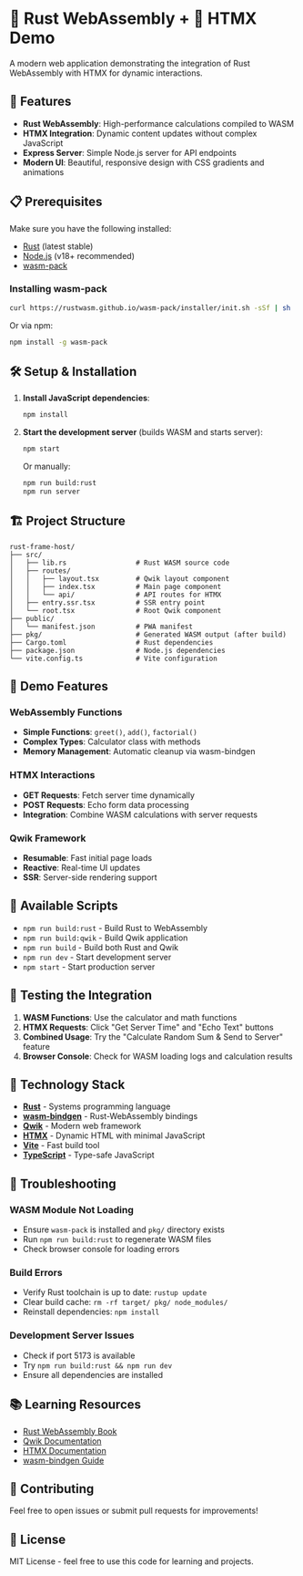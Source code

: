 # 🦀 Rust WebAssembly + 🔄 HTMX Demo

A modern web application demonstrating the integration of Rust WebAssembly with HTMX for dynamic interactions.

## 🚀 Features

- **Rust WebAssembly**: High-performance calculations compiled to WASM
- **HTMX Integration**: Dynamic content updates without complex JavaScript
- **Express Server**: Simple Node.js server for API endpoints
- **Modern UI**: Beautiful, responsive design with CSS gradients and animations

## 📋 Prerequisites

Make sure you have the following installed:

- [Rust](https://rustup.rs/) (latest stable)
- [Node.js](https://nodejs.org/) (v18+ recommended)
- [wasm-pack](https://rustwasm.github.io/wasm-pack/)

### Installing wasm-pack

```bash
curl https://rustwasm.github.io/wasm-pack/installer/init.sh -sSf | sh
```

Or via npm:
```bash
npm install -g wasm-pack
```

## 🛠️ Setup & Installation

1. **Install JavaScript dependencies**:
   ```bash
   npm install
   ```

2. **Start the development server** (builds WASM and starts server):
   ```bash
   npm start
   ```

   Or manually:
   ```bash
   npm run build:rust
   npm run server
   ```

## 🏗️ Project Structure

```
rust-frame-host/
├── src/
│   ├── lib.rs                 # Rust WASM source code
│   ├── routes/
│   │   ├── layout.tsx         # Qwik layout component
│   │   ├── index.tsx          # Main page component
│   │   └── api/               # API routes for HTMX
│   ├── entry.ssr.tsx          # SSR entry point
│   └── root.tsx               # Root Qwik component
├── public/
│   └── manifest.json          # PWA manifest
├── pkg/                       # Generated WASM output (after build)
├── Cargo.toml                 # Rust dependencies
├── package.json               # Node.js dependencies
└── vite.config.ts             # Vite configuration
```

## 🎯 Demo Features

### WebAssembly Functions
- **Simple Functions**: `greet()`, `add()`, `factorial()`
- **Complex Types**: Calculator class with methods
- **Memory Management**: Automatic cleanup via wasm-bindgen

### HTMX Interactions
- **GET Requests**: Fetch server time dynamically
- **POST Requests**: Echo form data processing
- **Integration**: Combine WASM calculations with server requests

### Qwik Framework
- **Resumable**: Fast initial page loads
- **Reactive**: Real-time UI updates
- **SSR**: Server-side rendering support

## 🔧 Available Scripts

- `npm run build:rust` - Build Rust to WebAssembly
- `npm run build:qwik` - Build Qwik application
- `npm run build` - Build both Rust and Qwik
- `npm run dev` - Start development server
- `npm start` - Start production server

## 🧪 Testing the Integration

1. **WASM Functions**: Use the calculator and math functions
2. **HTMX Requests**: Click "Get Server Time" and "Echo Text" buttons
3. **Combined Usage**: Try the "Calculate Random Sum & Send to Server" feature
4. **Browser Console**: Check for WASM loading logs and calculation results

## 🔗 Technology Stack

- **[Rust](https://rust-lang.org/)** - Systems programming language
- **[wasm-bindgen](https://rustwasm.github.io/wasm-bindgen/)** - Rust-WebAssembly bindings
- **[Qwik](https://qwik.builder.io/)** - Modern web framework
- **[HTMX](https://htmx.org/)** - Dynamic HTML with minimal JavaScript
- **[Vite](https://vitejs.dev/)** - Fast build tool
- **[TypeScript](https://typescriptlang.org/)** - Type-safe JavaScript

## 🚨 Troubleshooting

### WASM Module Not Loading
- Ensure `wasm-pack` is installed and `pkg/` directory exists
- Run `npm run build:rust` to regenerate WASM files
- Check browser console for loading errors

### Build Errors
- Verify Rust toolchain is up to date: `rustup update`
- Clear build cache: `rm -rf target/ pkg/ node_modules/`
- Reinstall dependencies: `npm install`

### Development Server Issues
- Check if port 5173 is available
- Try `npm run build:rust && npm run dev`
- Ensure all dependencies are installed

## 📚 Learning Resources

- [Rust WebAssembly Book](https://rustwasm.github.io/book/)
- [Qwik Documentation](https://qwik.builder.io/docs/)
- [HTMX Documentation](https://htmx.org/docs/)
- [wasm-bindgen Guide](https://rustwasm.github.io/wasm-bindgen/)

## 🤝 Contributing

Feel free to open issues or submit pull requests for improvements!

## 📄 License

MIT License - feel free to use this code for learning and projects. 